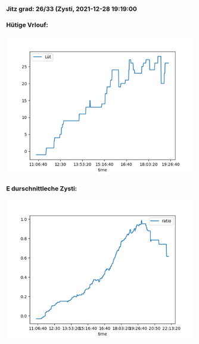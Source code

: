 ### Jitz grad: 26/33 (Zysti, 2021-12-28 19:19:00

### Hütige Vrlouf:
![Graph](Today.png)

### E durschnittleche Zysti:
![Graph](Zysti.png)
